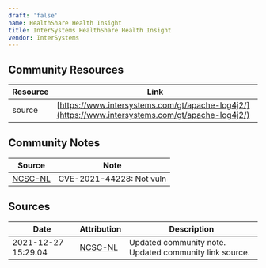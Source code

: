 ```yaml
---
draft: 'false'
name: HealthShare Health Insight
title: InterSystems HealthShare Health Insight
vendor: InterSystems
---
```



## Community Resources
| Resource | Link |
| --- | --- |
| source | [https://www.intersystems.com/gt/apache-log4j2/](https://www.intersystems.com/gt/apache-log4j2/) |

## Community Notes
| Source | Note |
| --- | --- |
| [NCSC-NL](https://github.com/NCSC-NL/log4shell/blob/main/software/README.md) | CVE-2021-44228: Not vuln </ul> |

## Sources
| Date | Attribution | Description |
| --- | --- | --- |
| 2021-12-27 15:29:04 | [NCSC-NL](https://github.com/NCSC-NL/log4shell/blob/main/software/README.md) | Updated community note. Updated community link source.  |
